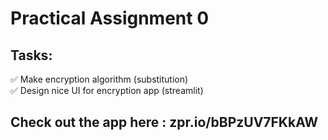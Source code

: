# Practical Assignment 0  
## Tasks:  
✅ Make encryption algorithm (substitution)  
✅ Design nice UI for encryption app (streamlit)  

## Check out the app here : zpr.io/bBPzUV7FKkAW
